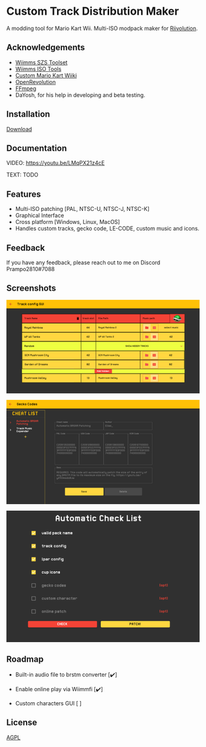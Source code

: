 
# Custom Track Distribution Maker

A modding tool for Mario Kart Wii. Multi-ISO modpack maker for [Riivolution](https://riivolution.github.io/).





## Acknowledgements

 - [Wiimms SZS Toolset](https://szs.wiimm.de/)
 - [Wiimms ISO Tools](https://wit.wiimm.de/)
 - [Custom Mario Kart Wiiki](https://wiki.tockdom.com/)
 - [OpenRevolution](https://github.com/ic-scm/openrevolution)
 - [FFmpeg](https://ffmpeg.org/)
 - DaYosh, for his help in developing and beta testing.

## Installation

[Download](https://github.com/MatteoPrampolini/CTDM/releases)


## Documentation
VIDEO: https://youtu.be/LMqPX21z4cE


TEXT: TODO



## Features

- Multi-ISO patching [PAL, NTSC-U, NTSC-J, NTSC-K]
- Graphical Interface
- Cross platform [Windows, Linux, MacOS]
- Handles custom tracks, gecko code, LE-CODE, custom music and icons.
## Feedback

If you have any feedback, please reach out to me on Discord 
Prampo2810#7088

## Screenshots

![Track config](https://raw.githubusercontent.com/MatteoPrampolini/CTDM/images/track_config.png)

![Gecko codes](https://github.com/MatteoPrampolini/CTDM/raw/images/gecko_codes.png)

![Checklist](https://github.com/MatteoPrampolini/CTDM/raw/images/checklist.png)


## Roadmap

- Built-in audio file to brstm converter [:heavy_check_mark:]

- Enable online play via Wiimmfi [:heavy_check_mark:]

- Custom characters GUI [ ]

## License

[AGPL](https://www.gnu.org/licenses/agpl-3.0)
